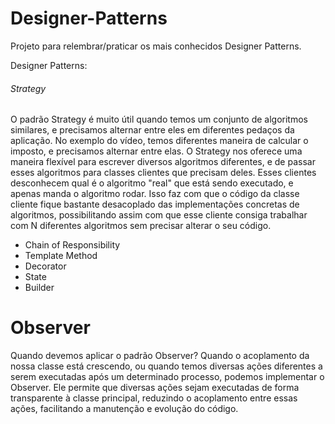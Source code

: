 # Designer-Patterns
Projeto para relembrar/praticar os mais conhecidos Designer Patterns.

Designer Patterns:
<h6>Strategy</h6>
  <p>
    O padrão Strategy é muito útil quando temos um conjunto de algoritmos similares, e precisamos alternar entre eles em diferentes pedaços da aplicação. No exemplo do vídeo,      temos diferentes maneira de calcular o imposto, e precisamos alternar entre elas.
O Strategy nos oferece uma maneira flexível para escrever diversos algoritmos diferentes, e de passar esses algoritmos para classes clientes que precisam deles. Esses clientes desconhecem qual é o algoritmo "real" que está sendo executado, e apenas manda o algoritmo rodar. Isso faz com que o código da classe cliente fique bastante desacoplado das implementações concretas de algoritmos, possibilitando assim com que esse cliente consiga trabalhar com N diferentes algoritmos sem precisar alterar o seu código.
  </p>
  
- Chain of Responsibility
- Template Method
- Decorator
- State
- Builder

<h1>Observer</h1>
<p>
  Quando devemos aplicar o padrão Observer?
  Quando o acoplamento da nossa classe está crescendo, ou quando temos diversas ações diferentes a serem executadas após um determinado processo, podemos implementar o Observer.
  Ele permite que diversas ações sejam executadas de forma transparente à classe principal, reduzindo o acoplamento entre essas ações, facilitando a manutenção e evolução do código.
</p>
